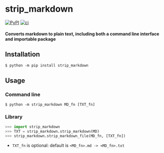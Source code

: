 # strip_markdown

[![PyPI](https://badge.fury.io/py/strip_markdown.svg)](https://pypi.org/project/strip_markdown)
[![ci](https://github.com/D3r3k23/strip_markdown/actions/workflows/ci.yaml/badge.svg)](https://github.com/D3r3k23/strip_markdown/actions/workflows/ci.yaml)

#### Converts markdown to plain text, including both a command line interface and importable package

## Installation

`$ python -m pip install strip_markdown`

## Usage

### Command line
`$ python -m strip_markdown MD_fn [TXT_fn]`

### Library
```python
>>> import strip_markdown
>>> TXT = strip_markdown.strip_markdown(MD)
>>> strip_markdown.strip_markdown_file(MD_fn, [TXT_fn])
```

* `TXT_fn` is optional: default is `<MD_fn>.md -> <MD_fn>.txt`
